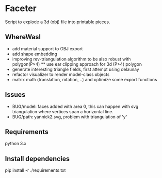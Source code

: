 # Faceter
Script to explode a 3d (obj) file into printable pieces.

## WhereWasI
* add material support to OBJ export
* add shape embedding
* improving rev-triangulation algorithm to be also robust with polygon(P>4)
** use ear clipping approach for 3d (P>4) polygon
* generate interesting triangle fields, first attempt using delaunay
* refactor visualizer to render model-class objects
* matrix math (translation, rotation, ..) and optimize some export functions 

## Issues
* BUG/model: faces added with area 0, this can happen with svg triangulation where vertices span a horizontal line.
* BUG/path: yannick2.svg, problem with triangulation of 'y'

## Requirements
python 3.x

## Install dependencies
pip install -r ./requirements.txt
